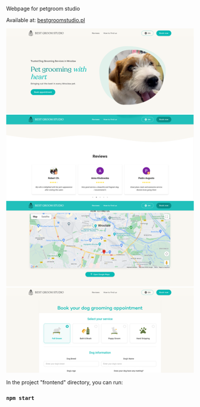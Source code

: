 Webpage for petgroom studio

Available at:
[bestgroomstudio.pl](https://bestgroomstudio.pl/)

![Image Alt Text](preview1.png)
![Image Alt Text](preview2.png)
![Image Alt Text](preview3.png)
![Image Alt Text](preview4.png)

In the project "frontend" directory, you can run:

### `npm start`